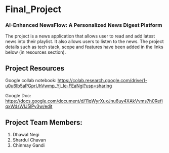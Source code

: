 # Final_Project

### AI-Enhanced NewsFlow: A Personalized News Digest Platform

The project is a news application that allows user to read and add latest news into their playlist. It also allows users to listen to the news. The project details such as tech stack, scope and features have been added in the links below (in resources section).

## Project Resources

Google collab notebook: https://colab.research.google.com/drive/1-u0u6Ib5aPGprUhVwmp_Yj_Ie-FEaNgi?usp=sharing

Google Doc: https://docs.google.com/document/d/11qWyrXuxJnu6uy4XAkVvms7h0RefiqxWdsWIJ5lPy3w/edit

## Project Team Members:

1) Dhawal Negi
2) Shardul Chavan
3) Chinmay Gandi

